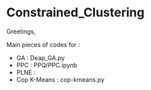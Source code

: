 # Constrained_Clustering

Greetings,

Main pieces of codes for :
- GA : Deap_GA.py
- PPC : PPQ/PPC.ipynb
- PLNE : 
- Cop K-Means : cop-kmeans.py
